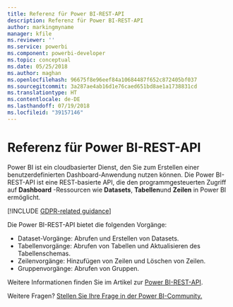 ```yaml
---
title: Referenz für Power BI-REST-API
description: Referenz für Power BI-REST-API
author: markingmyname
manager: kfile
ms.reviewer: ''
ms.service: powerbi
ms.component: powerbi-developer
ms.topic: conceptual
ms.date: 05/25/2018
ms.author: maghan
ms.openlocfilehash: 96675f8e96eef84a10684487f652c872405bf037
ms.sourcegitcommit: 3a287ae4ab16d1e76caed651bd8ae1a1738831cd
ms.translationtype: HT
ms.contentlocale: de-DE
ms.lasthandoff: 07/19/2018
ms.locfileid: "39157146"
---
```

# <a name="power-bi-rest-api-reference"></a>Referenz für Power BI-REST-API
Power BI ist ein cloudbasierter Dienst, den Sie zum Erstellen einer benutzerdefinierten Dashboard-Anwendung nutzen können. Die Power BI-REST-API ist eine REST-basierte API, die den programmgesteuerten Zugriff auf **Dashboard** -Ressourcen wie **Datasets**, **Tabellen**und **Zeilen** in Power BI ermöglicht.

[!INCLUDE [GDPR-related guidance](../includes/gdpr-hybrid-note.md)]

Die Power BI-REST-API bietet die folgenden Vorgänge:

* Dataset-Vorgänge: Abrufen und Erstellen von Datasets.
* Tabellenvorgänge: Abrufen von Tabellen und Aktualisieren des Tabellenschemas.
* Zeilenvorgänge: Hinzufügen von Zeilen und Löschen von Zeilen.
* Gruppenvorgänge: Abrufen von Gruppen.

Weitere Informationen finden Sie im Artikel zur [Power BI-REST-API](https://docs.microsoft.com/rest/api/power-bi/).

Weitere Fragen? [Stellen Sie Ihre Frage in der Power BI-Community.](http://community.powerbi.com/)